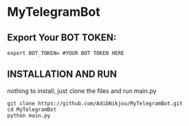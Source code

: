 # MyTelegramBot

## Export Your BOT TOKEN:
```
export BOT_TOKEN= #YOUR BOT TOKEN HERE
```

## INSTALLATION AND RUN
nothing to install, just clone the files and run main.py
```
git clone https://github.com/AdibNikjou/MyTelegramBot.git
cd MyTelegramBot
python main.py
```